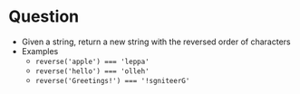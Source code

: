# Question

- Given a string, return a new string with the reversed order of characters
- Examples
  - `reverse('apple') === 'leppa'`
  - `reverse('hello') === 'olleh'`
  - `reverse('Greetings!') === '!sgniteerG'`
